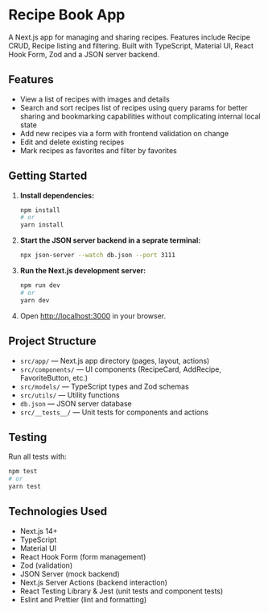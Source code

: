 # Recipe Book App

A Next.js app for managing and sharing recipes. Features include Recipe CRUD, Recipe listing and filtering. Built with TypeScript, Material UI, React Hook Form, Zod and a JSON server backend.

## Features

- View a list of recipes with images and details
- Search and sort recipes list of recipes using query params for better sharing and bookmarking capabilities without complicating internal local state
- Add new recipes via a form with frontend validation on change
- Edit and delete existing recipes
- Mark recipes as favorites and filter by favorites

## Getting Started

1. **Install dependencies:**

   ```bash
   npm install
   # or
   yarn install
   ```

2. **Start the JSON server backend in a seprate terminal:**

   ```bash
   npx json-server --watch db.json --port 3111
   ```

3. **Run the Next.js development server:**

   ```bash
   npm run dev
   # or
   yarn dev
   ```

4. Open [http://localhost:3000](http://localhost:3000) in your browser.

## Project Structure

- `src/app/` — Next.js app directory (pages, layout, actions)
- `src/components/` — UI components (RecipeCard, AddRecipe, FavoriteButton, etc.)
- `src/models/` — TypeScript types and Zod schemas
- `src/utils/` — Utility functions
- `db.json` — JSON server database
- `src/__tests__/` — Unit tests for components and actions

## Testing

Run all tests with:

```bash
npm test
# or
yarn test
```

## Technologies Used

- Next.js 14+
- TypeScript
- Material UI
- React Hook Form (form management)
- Zod (validation)
- JSON Server (mock backend)
- Next.js Server Actions (backend interaction)
- React Testing Library & Jest (unit tests and component tests)
- Eslint and Prettier (lint and formatting)
